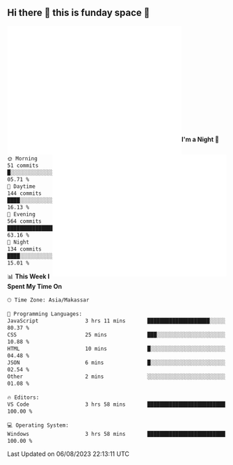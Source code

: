## Hi there 👋 this is funday space 🚀

<img align="left" width="401" alt="🌞" src="https://raw.githubusercontent.com/fhasnur/fhasnur/master/general.svg?token=ATQS65TR7ETTG5RLJUDIDBLBN34HE">
<img align="right" width="400" alt="🌞" src="https://raw.githubusercontent.com/fhasnur/fhasnur/master/statistics.svg?token=ATQS65TR7ETTG5RLJUDIDBLBN34HE">

<br><br><br><br><br><br><br><br><br><br><br><br><br><br>

<!--START_SECTION:waka-->
**I'm a Night 🦉** 

```text
🌞 Morning                51 commits          █░░░░░░░░░░░░░░░░░░░░░░░░   05.71 % 
🌆 Daytime                144 commits         ████░░░░░░░░░░░░░░░░░░░░░   16.13 % 
🌃 Evening                564 commits         ████████████████░░░░░░░░░   63.16 % 
🌙 Night                  134 commits         ████░░░░░░░░░░░░░░░░░░░░░   15.01 % 
```


📊 **This Week I Spent My Time On** 

```text
🕑︎ Time Zone: Asia/Makassar

💬 Programming Languages: 
JavaScript               3 hrs 11 mins       ████████████████████░░░░░   80.37 % 
CSS                      25 mins             ███░░░░░░░░░░░░░░░░░░░░░░   10.88 % 
HTML                     10 mins             █░░░░░░░░░░░░░░░░░░░░░░░░   04.48 % 
JSON                     6 mins              █░░░░░░░░░░░░░░░░░░░░░░░░   02.54 % 
Other                    2 mins              ░░░░░░░░░░░░░░░░░░░░░░░░░   01.08 % 

🔥 Editors: 
VS Code                  3 hrs 58 mins       █████████████████████████   100.00 % 

💻 Operating System: 
Windows                  3 hrs 58 mins       █████████████████████████   100.00 % 
```


 Last Updated on 06/08/2023 22:13:11 UTC
<!--END_SECTION:waka-->
